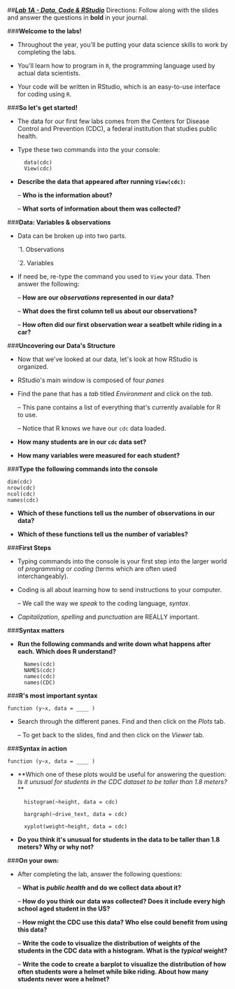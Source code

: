 ##***<u>Lab 1A - Data, Code & RStudio</u>***
Directions: Follow along with the slides and answer the questions in **bold** in your journal.

###**Welcome to the labs!**

* Throughout the year, you'll be putting your data science skills to work by completing the labs.

* You'll learn how to program in ```R```, the programming language used by actual data scientists.

* Your code will be written in RStudio, which is an easy-to-use interface for coding using ```R```.

###**So let's get started!**

* The data for our first few labs comes from the Centers for Disease Control and Prevention (CDC), a federal institution that studies public health.

* Type these two commands into the your console:

        data(cdc)
        View(cdc)


* **Describe the data that appeared after running ```View(cdc)```:**

    – **Who is the information about?**

    – **What sorts of information about them was collected?**

###**Data: Variables & observations**

* Data can be broken up into two parts.

    `1. Observations

    `2. Variables

* If need be, re-type the command you used to ```View``` your data. Then answer the following:

    – **How are our *observations* represented in our data?**

    – **What does the first column tell us about our observations?**

    – **How often did our first observation wear a seatbelt while riding in a car?**

###**Uncovering our Data's Structure**

* Now that we've looked at our data, let's look at how RStudio is organized.

* RStudio's main window is composed of four *panes*

* Find the pane that has a *tab* titled *Environment* and click on the *tab*.

    – This pane contains a list of everything that's currently available for R to use.

    – Notice that R knows we have our ```cdc``` data loaded.

* **How many students are in our ```cdc``` data set?**

* **How many variables were measured for each student?**

###**Type the following commands into the console**

    dim(cdc)
    nrow(cdc)
    ncol(cdc)
    names(cdc)

* **Which of these functions tell us the number of observations in our data?**

* **Which of these functions tell us the number of variables?**

###**First Steps**

* Typing commands into the console is your first step into the larger world of *programming* or
*coding* (terms which are often used interchangeably).

* Coding is all about learning how to send instructions to your computer.

    – We call the way we *speak* to the coding language, *syntax*.

* *Capitalization*, *spelling* and *punctuation* are REALLY important.

###**Syntax matters**

* **Run the following commands and write down what happens after each. Which does R
understand?**

        Names(cdc)
        NAMES(cdc)
        names(cdc)
        names(CDC)

###**R's most important syntax**

    function (y~x, data = ____ )

* Search through the different panes. Find and then click on the *Plots* tab.

    – To get back to the slides, find and then click on the *Viewer* tab.

###**Syntax in action**

    function (y~x, data = ____ )

* **Which one of these plots would be useful for answering the question: *Is it unusual for
students in the CDC dataset to be taller than 1.8 meters?* **

        histogram(~height, data = cdc)

        bargraph(~drive_text, data = cdc)

        xyplot(weight~height, data = cdc)

* **Do you think it's unusual for students in the data to be taller than 1.8 meters? Why or why
not?**

###**On your own:**

* After completing the lab, answer the following questions:

    – **What is *public health* and do we collect data about it?**

    – **How do you think our data was collected? Does it include every high school aged
    student in the US?**

    – **How might the CDC use this data? Who else could benefit from using this data?**

    – **Write the code to visualize the distribution of weights of the students in the CDC
    data with a histogram. What is the *typical* weight?**

    – **Write the code to create a barplot to visualize the distribution of how often
    students wore a helmet while bike riding. About how many students never wore
    a helmet?**